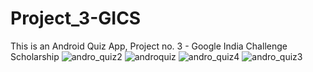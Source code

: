 # Project_3-GICS
This is an Android Quiz App, Project no. 3 - Google India Challenge Scholarship
![andro_quiz2](https://user-images.githubusercontent.com/34384226/42397346-35d2b92c-8183-11e8-822f-2bb9a5d220bf.png)
![androquiz](https://user-images.githubusercontent.com/34384226/42397347-3615bc04-8183-11e8-93d3-528a92ef2b2b.png)
![andro_quiz4](https://user-images.githubusercontent.com/34384226/42397348-36495d34-8183-11e8-840f-5735433d727c.png)
![andro_quiz3](https://user-images.githubusercontent.com/34384226/42397350-36889a76-8183-11e8-8976-73f0de9dde6d.png)

